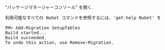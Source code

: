 ﻿

"パッケージマネージャーコンソール" を開く.

<pre>
利用可能なすべての NuGet コマンドを参照するには、'get-help NuGet' を入力します。

PM&gt; <kbd>Add-Migration SetupTables</kbd>
Build started...
Build succeeded.
To undo this action, use Remove-Migration.
</pre>

